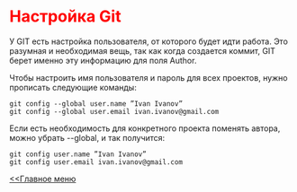 # <span style="color:red">Настройка Git</span>

У GIT есть настройка пользователя, от которого будет идти работа. Это разумная и необходимая вещь, так как когда создается коммит, GIT берет именно эту информацию для поля Author.

Чтобы настроить имя пользователя и пароль для всех проектов, нужно прописать следующие команды:

````
git config --global user.name ”Ivan Ivanov”
git config --global user.email ivan.ivanov@gmail.com
````

Если есть необходимость для конкретного проекта поменять автора, можно убрать --global, и так получится:

````
git config user.name ”Ivan Ivanov”
git config user.email ivan.ivanov@gmail.com
````

[<<Главное меню](./readme.md)
